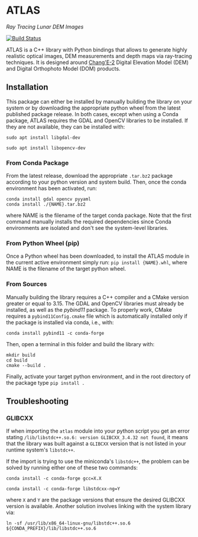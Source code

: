
# ATLAS 

_Ray Tracing Lunar DEM Images_

[![Build Status](https://github.com/MicheleCeresoli/atlas/actions/workflows/build_package.yaml/badge.svg?branch=main)](https://github.com/MicheleCeresoli/atlas/actions/workflows/build_package.yaml)

ATLAS is a C++ library with Python bindings that allows to generate highly realistic optical images, DEM measurements and depth maps via ray-tracing techniques. It is designed around [Chang'E-2](https://moon.bao.ac.cn/ce5web/searchOrder-ce2En.do) Digital Elevation Model (DEM) and Digital Orthophoto Model (DOM) products.


## Installation 

This package can either be installed by manually building the library on your system or by downloading the appropriate python wheel from the latest published package release. In both cases, except when using a Conda package, ATLAS requires the GDAL and OpenCV libraries to be installed. If they are not available, they can be installed with:

```
sudo apt install libgdal-dev
```
```
sudo apt install libopencv-dev
```

### From Conda Package 
From the latest release, download the appropriate `.tar.bz2` package according to your python version and system build. Then, once the conda environment has been activated, run:

```
conda install gdal opencv pyyaml
conda install ./{NAME}.tar.bz2
```

where NAME is the filename of the target conda package. Note that the first command manually installs the required dependencies since Conda environments are isolated and don't see the system-level libraries.

### From Python Wheel (pip)
Once a Python wheel has been downloaded, to install the ATLAS module in the current active environment simply run: `pip install {NAME}.whl`, where NAME is the filename of the target python wheel.

### From Sources
Manually building the library requires a C++ compiler and a CMake version greater or equal to 3.15. The GDAL and OpenCV libraries must already be installed, as well as the _pybind11_ package. To properly work, CMake requires a `pybind11Config.cmake` file which is automatically installed only if the package is installed via conda, i.e., with:

```
conda install pybind11 -c conda-forge
```

Then, open a terminal in this folder and build the library with: 
```
mkdir build 
cd build 
cmake --build .
```
Finally, activate your target python environment, and in the root directory of the package type `pip install .`

## Troubleshooting

### GLIBCXX 

If when importing the `atlas` module into your python script you get an error stating `/lib/libstdc++.so.6: version GLIBCXX_3.4.32 not found`, it means that the library was built against a `GLIBCXX` version that is not listed in your runtime system's `libstdc++`. 

If the import is trying to use the miniconda's `libstdc++`, the problem can be solved by running either one of these two commands:

```
conda install -c conda-forge gcc=X.X
```
```
conda install -c conda-forge libstdcxx-ng=Y
```

where `X` and `Y` are the package versions that ensure the desired GLIBCXX version is available. Another solution involves linking with 
the system library via: 

```
ln -sf /usr/lib/x86_64-linux-gnu/libstdc++.so.6 ${CONDA_PREFIX}/lib/libstdc++.so.6
```
